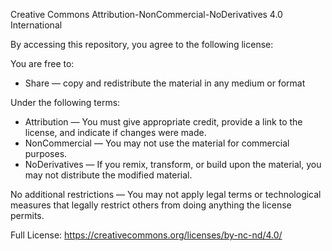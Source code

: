 Creative Commons Attribution-NonCommercial-NoDerivatives 4.0 International

By accessing this repository, you agree to the following license:

You are free to:

- Share — copy and redistribute the material in any medium or format

Under the following terms:

- Attribution — You must give appropriate credit, provide a link to the license, and indicate if changes were made.
- NonCommercial — You may not use the material for commercial purposes.
- NoDerivatives — If you remix, transform, or build upon the material, you may not distribute the modified material.

No additional restrictions — You may not apply legal terms or technological measures that legally restrict others from doing anything the license permits.

Full License: https://creativecommons.org/licenses/by-nc-nd/4.0/
